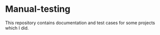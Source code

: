 # Manual-testing
This repository contains documentation and test cases for some projects which I did.
